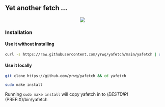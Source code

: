 ## Yet another fetch ...

<p align="center">
<img src="https://0x0.st/i7Se.png">
</p>

### Installation

#### Use it without installing

``` sh
curl -s https://raw.githubusercontent.com/yrwq/yafetch/main/yafetch | sh
```

#### Use it locally

``` sh
git clone https://github.com/yrwq/yafetch && cd yafetch

sudo make install
```

Running `sudo make install` will copy yafetch in to $(DESTDIR)$(PREFIX)/bin/yafetch
